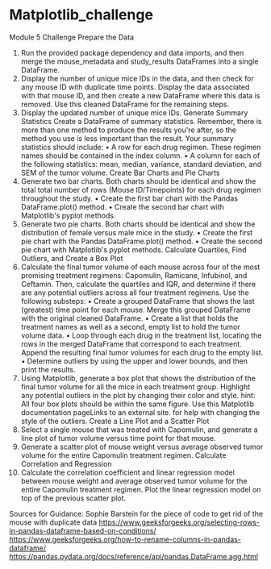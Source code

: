 # Matplotlib_challenge
Module 5 Challenge
Prepare the Data
1. Run the provided package dependency and data imports, and then merge the mouse_metadata and study_results DataFrames into a single DataFrame.
2. Display the number of unique mice IDs in the data, and then check for any mouse ID with duplicate time points. Display the data associated with that mouse ID, and then create a new DataFrame where this data is removed. Use this cleaned DataFrame for the remaining steps.
3. Display the updated number of unique mice IDs.
Generate Summary Statistics
Create a DataFrame of summary statistics. Remember, there is more than one method to produce the results you're after, so the method you use is less important than the result.
Your summary statistics should include:
• A row for each drug regimen. These regimen names should be contained in the index column.
• A column for each of the following statistics: mean, median, variance, standard deviation, and SEM of the tumor volume.
Create Bar Charts and Pie Charts
1. Generate two bar charts. Both charts should be identical and show the total total number of rows (Mouse ID/Timepoints) for each drug regimen throughout the study.
• Create the first bar chart with the Pandas DataFrame.plot() method.
• Create the second bar chart with Matplotlib's pyplot methods.
2. Generate two pie charts. Both charts should be identical and show the distribution of female versus male mice in the study.
• Create the first pie chart with the Pandas DataFrame.plot() method.
• Create the second pie chart with Matplotlib's pyplot methods.
Calculate Quartiles, Find Outliers, and Create a Box Plot
1. Calculate the final tumor volume of each mouse across four of the most promising treatment regimens: Capomulin, Ramicane, Infubinol, and Ceftamin. Then, calculate the quartiles and IQR, and determine if there are any potential outliers across all four treatment regimens. Use the following substeps:
• Create a grouped DataFrame that shows the last (greatest) time point for each mouse. Merge this grouped DataFrame with the original cleaned DataFrame.
• Create a list that holds the treatment names as well as a second, empty list to hold the tumor volume data.
• Loop through each drug in the treatment list, locating the rows in the merged DataFrame that correspond to each treatment. Append the resulting final tumor volumes for each drug to the empty list.
• Determine outliers by using the upper and lower bounds, and then print the results.
2. Using Matplotlib, generate a box plot that shows the distribution of the final tumor volume for all the mice in each treatment group. Highlight any potential outliers in the plot by changing their color and style.
hint: All four box plots should be within the same figure. Use this Matplotlib documentation pageLinks to an external site. for help with changing the style of the outliers.
Create a Line Plot and a Scatter Plot
1. Select a single mouse that was treated with Capomulin, and generate a line plot of tumor volume versus time point for that mouse.
2. Generate a scatter plot of mouse weight versus average observed tumor volume for the entire Capomulin treatment regimen.
Calculate Correlation and Regression
1. Calculate the correlation coefficient and linear regression model between mouse weight and average observed tumor volume for the entire Capomulin treatment regimen.
Plot the linear regression model on top of the previous scatter plot.


Sources for Guidance:
Sophie Barstein for the piece of code to get rid of the mouse with duplicate data
https://www.geeksforgeeks.org/selecting-rows-in-pandas-dataframe-based-on-conditions/
https://www.geeksforgeeks.org/how-to-rename-columns-in-pandas-dataframe/
https://pandas.pydata.org/docs/reference/api/pandas.DataFrame.agg.html
